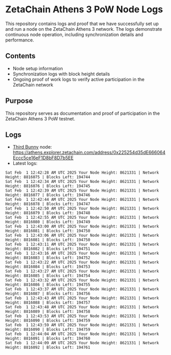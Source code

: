 # ZetaChain Athens 3 PoW Node Logs
This repository contains logs and proof that we have successfully set up and run a node on the ZetaChain Athens 3 network. The logs demonstrate continuous node operation, including synchronization details and performance.

## Contents
- Node setup information
- Synchronization logs with block height details
- Ongoing proof of work logs to verify active participation in the ZetaChain network

## Purpose
This repository serves as documentation and proof of participation in the ZetaChain Athens 3 PoW testnet.

## Logs

- [Third Bunny](https://thirdbunny.xyz/) node: https://athens.explorer.zetachain.com/address/0x225254d35dE666064Eccc5ce16eF1D8bF8D7b5EE
- Latest logs:
```
Sat Feb  1 12:42:28 AM UTC 2025 Your Node Height: 8621331 | Network Height: 8816075 | Blocks Left: 194744
Sat Feb  1 12:42:34 AM UTC 2025 Your Node Height: 8621331 | Network Height: 8816076 | Blocks Left: 194745
Sat Feb  1 12:42:39 AM UTC 2025 Your Node Height: 8621331 | Network Height: 8816077 | Blocks Left: 194746
Sat Feb  1 12:42:44 AM UTC 2025 Your Node Height: 8621331 | Network Height: 8816078 | Blocks Left: 194747
Sat Feb  1 12:42:50 AM UTC 2025 Your Node Height: 8621331 | Network Height: 8816079 | Blocks Left: 194748
Sat Feb  1 12:42:55 AM UTC 2025 Your Node Height: 8621331 | Network Height: 8816080 | Blocks Left: 194749
Sat Feb  1 12:43:00 AM UTC 2025 Your Node Height: 8621331 | Network Height: 8816081 | Blocks Left: 194750
Sat Feb  1 12:43:06 AM UTC 2025 Your Node Height: 8621331 | Network Height: 8816081 | Blocks Left: 194750
Sat Feb  1 12:43:11 AM UTC 2025 Your Node Height: 8621331 | Network Height: 8816082 | Blocks Left: 194751
Sat Feb  1 12:43:16 AM UTC 2025 Your Node Height: 8621331 | Network Height: 8816083 | Blocks Left: 194752
Sat Feb  1 12:43:22 AM UTC 2025 Your Node Height: 8621331 | Network Height: 8816084 | Blocks Left: 194753
Sat Feb  1 12:43:27 AM UTC 2025 Your Node Height: 8621331 | Network Height: 8816085 | Blocks Left: 194754
Sat Feb  1 12:43:32 AM UTC 2025 Your Node Height: 8621331 | Network Height: 8816086 | Blocks Left: 194755
Sat Feb  1 12:43:37 AM UTC 2025 Your Node Height: 8621331 | Network Height: 8816087 | Blocks Left: 194756
Sat Feb  1 12:43:43 AM UTC 2025 Your Node Height: 8621331 | Network Height: 8816088 | Blocks Left: 194757
Sat Feb  1 12:43:48 AM UTC 2025 Your Node Height: 8621331 | Network Height: 8816089 | Blocks Left: 194758
Sat Feb  1 12:43:53 AM UTC 2025 Your Node Height: 8621331 | Network Height: 8816090 | Blocks Left: 194759
Sat Feb  1 12:43:59 AM UTC 2025 Your Node Height: 8621331 | Network Height: 8816090 | Blocks Left: 194759
Sat Feb  1 12:44:04 AM UTC 2025 Your Node Height: 8621331 | Network Height: 8816091 | Blocks Left: 194760
Sat Feb  1 12:44:09 AM UTC 2025 Your Node Height: 8621331 | Network Height: 8816092 | Blocks Left: 194761
```
